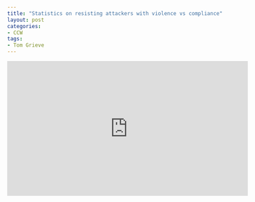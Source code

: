 ```yaml
---
title: "Statistics on resisting attackers with violence vs compliance"
layout: post
categories:
- CCW
tags:
- Tom Grieve
---
```


<iframe width="560" height="315" src="https://www.youtube.com/embed/FyRdca5bFD0?si=nf0pj7PeT7tdmZLd" title="Statistics on resisting attackers with violence vs compliance" frameborder="0" allow="accelerometer; autoplay; clipboard-write; encrypted-media; gyroscope; picture-in-picture; web-share" allowfullscreen></iframe>
